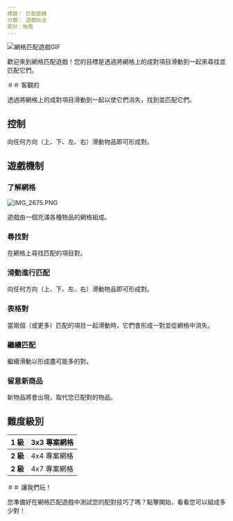 ```yaml
---
標題： 匹配瓷磚
分類： 遊戲玩法
部分：拖曳
---
```

![網格匹配遊戲GIF](https://help.Studycat.com/hc/article_attachments/34965697809049)


歡迎來到網格匹配遊戲！您的目標是透過將網格上的成對項目滑動到一起來尋找並匹配它們。


＃＃ 客觀的


透過將網格上的成對項目滑動到一起以使它們消失，找到並匹配它們。


## 控制


向任何方向（上、下、左、右）滑動物品即可形成對。


## 遊戲機制


### 了解網格


![IMG_2675.PNG](https://help.Studycat.com/hc/article_attachments/34786044757657)


遊戲由一個充滿各種物品的網格組成。


### 尋找對


在網格上尋找匹配的項目對。


### 滑動進行匹配


向任何方向（上、下、左、右）滑動物品即可形成對。


### 表格對


當兩個（或更多）匹配的項目一起滑動時，它們會形成一對並從網格中消失。


### 繼續匹配


繼續滑動以形成盡可能多的對。


### 留意新商品


新物品將會出現，取代您已配對的物品。


## 難度級別




| **1 級** | 3x3 專案網格 |
| ---| ---|
| **2 級** | 4x4 專案網格 |
| **2 級** | 4x7 專案網格 |


＃＃ 讓我們玩！


您準備好在網格匹配遊戲中測試您的配對技巧了嗎？點擊開始，看看您可以組成多少對！